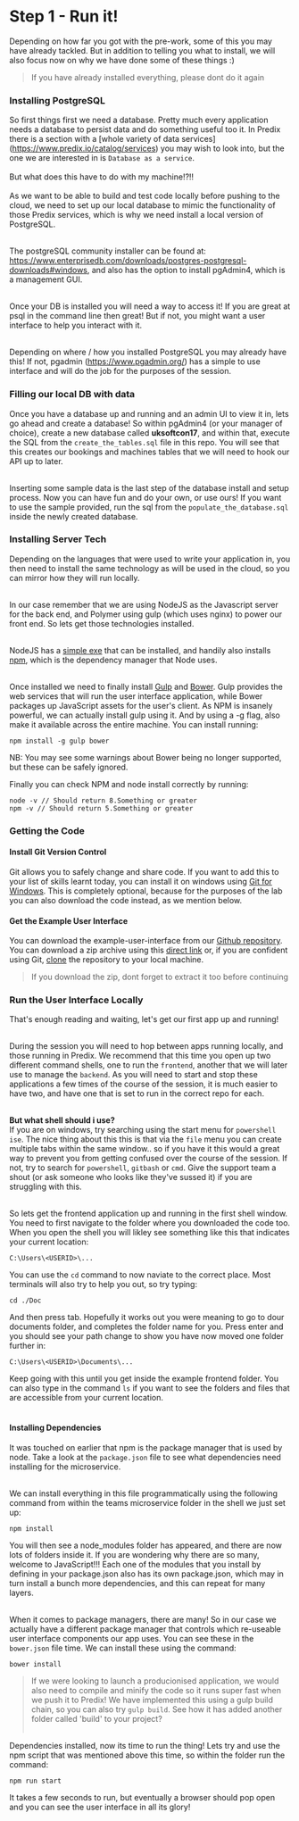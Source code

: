 # Step 1 - Run it!

Depending on how far you got with the pre-work, some of this you may have already tackled. But in addition to telling you what to install, we will also focus now on why we have done some of these things :) 

> If you have already installed everything, please dont do it again

### Installing PostgreSQL

So first things first we need a database. Pretty much every application needs a database to persist data and do something useful too it. In Predix there is a section with a [whole variety of data services] (https://www.predix.io/catalog/services) you may wish to look into, but the one we are interested in is `Database as a service`.<br/><br/>
But what does this have to do with my machine!?!!<br/><br/>
As we want to be able to build and test code locally before pushing to the cloud, we need to set up our local database to mimic the functionality of those Predix services, which is why we need install a local version of PostgreSQL.<br/><br/>

The postgreSQL community installer can be found at: https://www.enterprisedb.com/downloads/postgres-postgresql-downloads#windows, and also has the option to install pgAdmin4, which is a management GUI.<br/><br/>

Once your DB is installed you will need a way to access it! If you are great at psql in the command line then great! But if not, you might want a user interface to help you interact with it.<br><br/>

Depending on where / how you installed PostgreSQL you may already have this! If not, pgadmin (https://www.pgadmin.org/) has a simple to use interface and will do the job for the purposes of the session.

### Filling our local DB with data

Once you have a database up and running and an admin UI to view it in, lets go ahead and create a database! So within pgAdmin4 (or your manager of choice), create a new database called <b>uksoftcon17</b>, and within that, execute the SQL from the `create_the_tables.sql` file in this repo. You will see that this creates our bookings and machines tables that we will need to hook our API up to later.<br/><br/>

Inserting some sample data is the last step of the database install and setup process. Now you can have fun and do your own, or use ours! If you want to use the sample provided, run the sql from the `populate_the_database.sql` inside the newly created database.

### Installing Server Tech

Depending on the languages that were used to write your application in, you then need to install the same technology as will be used in the cloud, so you can mirror how they will run locally.<br/><br/>

In our case remember that we are using NodeJS as the Javascript server for the back end, and Polymer using gulp (which uses nginx) to power our front end. So lets get those technologies installed.<br/><br/>

NodeJS has a [simple exe](https://nodejs.org/en/download/) that can be installed, and handily also installs [npm](https://www.npmjs.com/), which is the dependency manager that Node uses.<br/><br/>

Once installed we need to finally install [Gulp](https://gulpjs.com/) and [Bower](https://bower.io/). Gulp provides the web services that will run the user interface application, while Bower packages up JavaScript assets for the user's client. As NPM is insanely powerful, we can actually install gulp using it. And by using a -g flag, also make it available across the entire machine. You can install running:

```
npm install -g gulp bower
```

NB: You may see some warnings about Bower being no longer supported, but these can be safely ignored.

Finally you can check NPM and node install correctly by running:

```
node -v // Should return 8.Something or greater
npm -v // Should return 5.Something or greater
```

### Getting the Code

#### Install Git Version Control

Git allows you to safely change and share code. If you want to add this to your list of skills learnt today, you can install it on windows using [Git for Windows](https://git-for-windows.github.io/). This is completely optional, because for the purposes of the lab you can also download the code instead, as we mention below.

#### Get the Example User Interface

You can download the example-user-interface from our [Github repository](https://github.com/softcon17/example-user-interface). You can download a zip archive using this [direct link](https://github.com/softcon17/example-user-interface/archive/master.zip) or, if you are confident using Git, [clone](https://git-scm.com/docs/git-clone) the repository to your local machine.

> If you download the zip, dont forget to extract it too before continuing

### Run the User Interface Locally

That's enough reading and waiting, let's get our first app up and running!<br/><br/>

During the session you will need to hop between apps running locally, and those running in Predix. We recommend that this time you open up two different command shells, one to run the `frontend`, another that we will later use to manage the `backend`. As you will need to start and stop these applications a few times of the course of the session, it is much easier to have two, and have one that is set to run in the correct repo for each. <br/><br/>

<b> But what shell should i use?</b><br/>
If you are on windows, try searching using the start menu for `powershell ise`. The nice thing about this this is that via the `file` menu you can create multiple tabs within the same window.. so if you have it this would a great way to prevent you from getting confused over the course of the session. If not, try to search for `powershell`, `gitbash` or `cmd`. Give the support team a shout (or ask someone who looks like they've sussed it) if you are struggling with this.<br/><br/>

So lets get the frontend application up and running in the first shell window. You need to first navigate to the folder where you downloaded the code too. When you open the shell you will likley see something like this that indicates your current location:
```
C:\Users\<USERID>\...
```

You can use the `cd` command to now naviate to the correct place. Most terminals will also try to help you out, so try typing:
```
cd ./Doc
```
And then press tab. Hopefully it works out you were meaning to go to dour documents folder, and completes the folder name for you. Press enter and you should see your path change to show you have now moved one folder further in:
```
C:\Users\<USERID>\Documents\...
```
Keep going with this until you get inside the example frontend folder. You can also type in the command `ls` if you want to see the folders and files that are accessible from your current location.<br/><br/>

#### Installing Dependencies

It was touched on earlier that npm is the package manager that is used by node. Take a look at the `package.json` file to see what dependencies need installing for the microservice.<br/><br/>

We can install everything in this file programmatically using the following command from within the teams microservice folder in the shell we just set up:

```
npm install
```

You will then see a node_modules folder has appeared, and there are now lots of folders inside it. If you are wondering why there are so many, welcome to JavaScript!!! Each one of the modules that you install by defining in your package.json also has its own package.json, which may in turn install a bunch more dependencies, and this can repeat for many layers.<br/><br/>

When it comes to package managers, there are many! So in our case we actually have a different package manager that controls which re-useable user interface components our app uses. You can see these in the `bower.json` file time. We can install these using the command:

```
bower install
```

>If we were looking to launch a producionised application, we would also need to compile and minify the code so it runs super fast when we push it to Predix! We have implemented this using a gulp build chain, so you can also try `gulp build`. See how it has added another folder called 'build' to your project?<br/><br/>

Dependencies installed, now its time to run the thing! Lets try and use the npm script that was mentioned above this time, so within the folder run the command:

```
npm run start
```

It takes a few seconds to run, but eventually a browser should pop open and you can see the user interface in all its glory!
